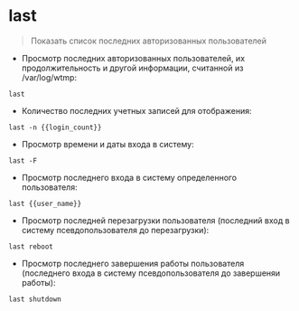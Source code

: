 # last

> Показать список последних авторизованных пользователей

- Просмотр последних авторизованных пользователей, их продолжительность и другой информации, считанной из  /var/log/wtmp:

`last`

- Количество последних учетных записей для отображения:

`last -n {{login_count}}`

- Просмотр времени и даты входа в систему:

`last -F`

- Просмотр последнего входа в систему определенного пользователя:

`last {{user_name}}`

- Просмотр последней перезагрузки пользователя (последний вход в систему псевдопользователя до перезагрузки):

`last reboot`

- Просмотр последнего завершения работы пользователя (последнего входа в систему псевдопользователя до завершеняи работы):

`last shutdown`

